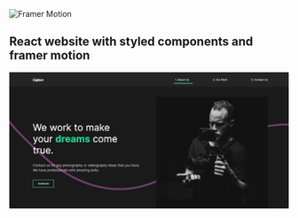 <img src="https://camo.githubusercontent.com/55b815f18c4fd0de99f9c4ffe24eaefc6aab321a9fa5ee5090fc0556a1bdcb57/68747470733a2f2f7374617469632e6672616d65722e636f6d2f6d6f74696f6e2f6d6f74696f6e2d726561646d652d342e676966" width="400" height="250" alt="Framer Motion" data-canonical-src="https://static.framer.com/motion/motion-readme-4.gif" style="max-width:100%;">
<h2>React website with styled components and framer motion</h2>

![](readme-img.png)
